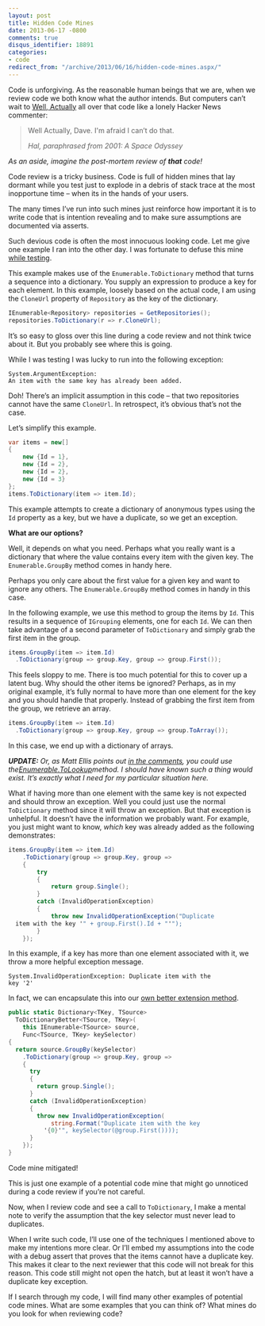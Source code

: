 ```yaml
---
layout: post
title: Hidden Code Mines
date: 2013-06-17 -0800
comments: true
disqus_identifier: 18891
categories:
- code
redirect_from: "/archive/2013/06/16/hidden-code-mines.aspx/"
---
```


Code is unforgiving. As the reasonable human beings that we are, when we
review code we both know what the author intends. But computers can’t
wait to [Well,
Actually](http://tirania.org/blog/archive/2011/Feb-17.html "Well, Actually")
all over that code like a lonely Hacker News commenter:

> Well Actually, Dave. I'm afraid I can’t do that.
>
> *Hal, paraphrased from 2001: A Space Odyssey*

*As an aside, imagine the post-mortem review of **that** code!*

Code review is a tricky business. Code is full of hidden mines that lay
dormant while you test just to explode in a debris of stack trace at the
most inopportune time – when its in the hands of your users.

The many times I’ve run into such mines just reinforce how important it
is to write code that is intention revealing and to make sure
assumptions are documented via asserts.

Such devious code is often the most innocuous looking code. Let me give
one example I ran into the other day. I was fortunate to defuse this
mine [while
testing](http://haacked.com/archive/2013/03/04/test-better.aspx "Test Better").

This example makes use of the `Enumerable.ToDictionary` method that
turns a sequence into a dictionary. You supply an expression to produce
a key for each element. In this example, loosely based on the actual
code, I am using the `CloneUrl` property of `Repository` as the key of
the dictionary.

```csharp
IEnumerable<Repository> repositories = GetRepositories();
repositories.ToDictionary(r => r.CloneUrl);
```

It’s so easy to gloss over this line during a code review and not think
twice about it. But you probably see where this is going.

While I was testing I was lucky to run into the following exception:

    System.ArgumentException: 
    An item with the same key has already been added.

Doh! There’s an implicit assumption in this code – that two repositories
cannot have the same `CloneUrl`. In retrospect, it’s obvious that’s not
the case.

Let’s simplify this example.

```csharp
var items = new[]
{
    new {Id = 1}, 
    new {Id = 2}, 
    new {Id = 2}, 
    new {Id = 3}
};
items.ToDictionary(item => item.Id);
```

This example attempts to create a dictionary of anonymous types using
the `Id` property as a key, but we have a duplicate, so we get an
exception.

**What are our options?**

Well, it depends on what you need. Perhaps what you really want is a
dictionary that where the value contains every item with the given key.
The `Enumerable.GroupBy` method comes in handy here.

Perhaps you only care about the first value for a given key and want to
ignore any others. The `Enumerable.GroupBy` method comes in handy in
this case.

In the following example, we use this method to group the items by `Id`.
This results in a sequence of `IGrouping` elements, one for each `Id`.
We can then take advantage of a second parameter of `ToDictionary` and
simply grab the first item in the group.

```csharp
items.GroupBy(item => item.Id)
  .ToDictionary(group => group.Key, group => group.First());
```

This feels sloppy to me. There is too much potential for this to cover
up a latent bug. Why should the other items be ignored? Perhaps, as in
my original example, it’s fully normal to have more than one element for
the key and you should handle that properly. Instead of grabbing the
first item from the group, we retrieve an array.

```csharp
items.GroupBy(item => item.Id)
  .ToDictionary(group => group.Key, group => group.ToArray());
```

In this case, we end up with a dictionary of arrays.

***UPDATE:** Or, as Matt Ellis points out [in the
comments](http://haacked.com/archive/2013/06/17/hidden-code-mines.aspx#comment-933184518 "Comment on ToLookup"),
you could use
the*[*Enumerable.ToLookup*](http://msdn.microsoft.com/en-us/library/bb460184.aspx "Enumerable.ToLookup on MSDN")*method.
I should have known such a thing would exist. It’s exactly what I need
for my particular situation here.*

What if having more than one element with the same key is not expected
and should throw an exception. Well you could just use the normal
`ToDictionary` method since it will throw an exception. But that
exception is unhelpful. It doesn’t have the information we probably
want. For example, you just might want to know, *which* key was already
added as the following demonstrates:

```csharp
items.GroupBy(item => item.Id)
    .ToDictionary(group => group.Key, group =>
    {
        try
        {
            return group.Single();
        }
        catch (InvalidOperationException)
        {
            throw new InvalidOperationException("Duplicate
  item with the key '" + group.First().Id + "'");
        }
    });
```

In this example, if a key has more than one element associated with it,
we throw a more helpful exception message.

    System.InvalidOperationException: Duplicate item with the
    key '2'

In fact, we can encapsulate this into our [own better extension
method](https://gist.github.com/Haacked/5793124 "ToDictionaryBetter extension method on gist").

```csharp
public static Dictionary<TKey, TSource>
  ToDictionaryBetter<TSource, TKey>(
    this IEnumerable<TSource> source,
    Func<TSource, TKey> keySelector)
{
  return source.GroupBy(keySelector)
    .ToDictionary(group => group.Key, group =>
    {
      try
      {
        return group.Single();
      }
      catch (InvalidOperationException)
      {
        throw new InvalidOperationException(
            string.Format("Duplicate item with the key
          '{0}'", keySelector(@group.First())));
      }
    });
}
```

Code mine mitigated!

This is just one example of a potential code mine that might go
unnoticed during a code review if you’re not careful.

Now, when I review code and see a call to `ToDictionary`, I make a
mental note to verify the assumption that the key selector must never
lead to duplicates.

When I write such code, I’ll use one of the techniques I mentioned above
to make my intentions more clear. Or I’ll embed my assumptions into the
code with a debug assert that proves that the items cannot have a
duplicate key. This makes it clear to the next reviewer that this code
will not break for this reason. This code still might not open the
hatch, but at least it won’t have a duplicate key exception.

If I search through my code, I will find many other examples of
potential code mines. What are some examples that you can think of? What
mines do you look for when reviewing code?

